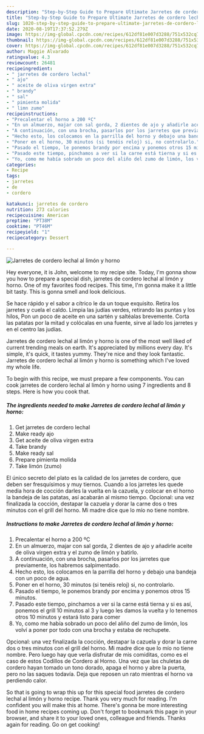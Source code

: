 ```yaml
---
description: "Step-by-Step Guide to Prepare Ultimate Jarretes de cordero lechal al limón y horno"
title: "Step-by-Step Guide to Prepare Ultimate Jarretes de cordero lechal al limón y horno"
slug: 1020-step-by-step-guide-to-prepare-ultimate-jarretes-de-cordero-lechal-al-limon-y-horno
date: 2020-08-19T17:37:52.279Z
image: https://img-global.cpcdn.com/recipes/612df81e007d3288/751x532cq70/jarretes-de-cordero-lechal-al-limon-y-horno-foto-principal.jpg
thumbnail: https://img-global.cpcdn.com/recipes/612df81e007d3288/751x532cq70/jarretes-de-cordero-lechal-al-limon-y-horno-foto-principal.jpg
cover: https://img-global.cpcdn.com/recipes/612df81e007d3288/751x532cq70/jarretes-de-cordero-lechal-al-limon-y-horno-foto-principal.jpg
author: Maggie Alvarado
ratingvalue: 4.3
reviewcount: 26481
recipeingredient:
- " jarretes de cordero lechal"
- " ajo"
- " aceite de oliva virgen extra"
- " brandy"
- " sal"
- " pimienta molida"
- " limn zumo"
recipeinstructions:
- "Precalentar el horno a 200 ºC"
- "En un almuerzo, majar con sal gorda, 2 dientes de ajo y añadirle aceite de oliva virgen extra y el zumo de limón y batirlo."
- "A continuación, con una brocha, pasarlos por los jarretes que previamente, los habremos salpimentado."
- "Hecho esto, los colocamos en la parrilla del horno y debajo una bandeja con un poco de agua."
- "Poner en el horno, 30 minutos (si tenéis reloj) si, no controlarlo."
- "Pasado el tiempo, le ponemos brandy por encima y ponemos otros 15 minutos."
- "Pasado este tiempo, pinchamos a ver si la carne está tierna y si es así, ponemos el grill 10 minutos al 3 y luego les damos la vuelta y lo tenemos otros 10 minutos y estará listo para comer"
- "Yo, como me había sobrado un poco del aliño del zumo de limón, los volví a poner por todo con una brocha y estaba de rechupete."
categories:
- Recipe
tags:
- jarretes
- de
- cordero

katakunci: jarretes de cordero 
nutrition: 273 calories
recipecuisine: American
preptime: "PT38M"
cooktime: "PT46M"
recipeyield: "1"
recipecategory: Dessert

---
```



![Jarretes de cordero lechal al limón y horno](https://img-global.cpcdn.com/recipes/612df81e007d3288/751x532cq70/jarretes-de-cordero-lechal-al-limon-y-horno-foto-principal.jpg)

Hey everyone, it is John, welcome to my recipe site. Today, I'm gonna show you how to prepare a special dish, jarretes de cordero lechal al limón y horno. One of my favorites food recipes. This time, I'm gonna make it a little bit tasty. This is gonna smell and look delicious.

Se hace rápido y el sabor a cítrico le da un toque exquisito. Retira los jarretes y cuela el caldo. Limpia las judías verdes, retirando las puntas y los hilos, Pon un poco de aceite en una sartén y saltéalas brevemente. Corta las patatas por la mitad y colócalas en una fuente, sirve al lado los jarretes y en el centro las judías.

Jarretes de cordero lechal al limón y horno is one of the most well liked of current trending meals on earth. It's appreciated by millions every day. It's simple, it's quick, it tastes yummy. They're nice and they look fantastic. Jarretes de cordero lechal al limón y horno is something which I've loved my whole life.


To begin with this recipe, we must prepare a few components. You can cook jarretes de cordero lechal al limón y horno using 7 ingredients and 8 steps. Here is how you cook that.

<!--inarticleads1-->

##### The ingredients needed to make Jarretes de cordero lechal al limón y horno:

1. Get  jarretes de cordero lechal
1. Make ready  ajo
1. Get  aceite de oliva virgen extra
1. Take  brandy
1. Make ready  sal
1. Prepare  pimienta molida
1. Take  limón (zumo)


El único secreto del plato es la calidad de los jarretes de cordero, que deben ser fresquísimos y muy tiernos. Cuando a los jarretes les quede media hora de cocción darles la vuelta en la cazuela, y colocar en el horno la bandeja de las patatas, así acabarán al mismo tiempo. Opcional: una vez finalizada la cocción, destapar la cazuela y dorar la carne dos o tres minutos con el grill del horno. Mi madre dice que lo mío no tiene nombre. 

<!--inarticleads2-->

##### Instructions to make Jarretes de cordero lechal al limón y horno:

1. Precalentar el horno a 200 ºC
1. En un almuerzo, majar con sal gorda, 2 dientes de ajo y añadirle aceite de oliva virgen extra y el zumo de limón y batirlo.
1. A continuación, con una brocha, pasarlos por los jarretes que previamente, los habremos salpimentado.
1. Hecho esto, los colocamos en la parrilla del horno y debajo una bandeja con un poco de agua.
1. Poner en el horno, 30 minutos (si tenéis reloj) si, no controlarlo.
1. Pasado el tiempo, le ponemos brandy por encima y ponemos otros 15 minutos.
1. Pasado este tiempo, pinchamos a ver si la carne está tierna y si es así, ponemos el grill 10 minutos al 3 y luego les damos la vuelta y lo tenemos otros 10 minutos y estará listo para comer
1. Yo, como me había sobrado un poco del aliño del zumo de limón, los volví a poner por todo con una brocha y estaba de rechupete.


Opcional: una vez finalizada la cocción, destapar la cazuela y dorar la carne dos o tres minutos con el grill del horno. Mi madre dice que lo mío no tiene nombre. Pero luego hay que verla disfrutar de mis comiditas, como es el caso de estos Codillos de Cordero al Horno. Una vez que las chuletas de cordero hayan tomado un tono dorado, apaga el horno y abre la puerta, pero no las saques todavía. Deja que reposen un rato mientras el horno va perdiendo calor. 

So that is going to wrap this up for this special food jarretes de cordero lechal al limón y horno recipe. Thank you very much for reading. I'm confident you will make this at home. There's gonna be more interesting food in home recipes coming up. Don't forget to bookmark this page in your browser, and share it to your loved ones, colleague and friends. Thanks again for reading. Go on get cooking!
